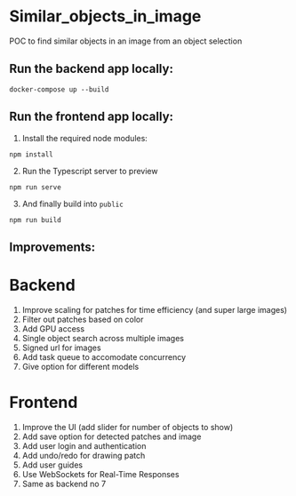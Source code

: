 # Similar_objects_in_image 

POC to find similar objects in an image from an object selection

## Run the backend app locally: 

```
docker-compose up --build
```

## Run the frontend app locally:

1. Install the required node modules:

```
npm install
```

2. Run the Typescript server to preview

```
npm run serve
```

3. And finally build into `public`

```
npm run build
```

## Improvements:

# Backend
1. Improve scaling for patches for time efficiency (and super large images)
2. Filter out patches based on color 
3. Add GPU access
4. Single object search across multiple images
5. Signed url for images
6. Add task queue to accomodate concurrency
7. Give option for different models

# Frontend
1. Improve the UI (add slider for number of objects to show)
2. Add save option for detected patches and image
3. Add user login and authentication
4. Add undo/redo for drawing patch
5. Add user guides
6. Use WebSockets for Real-Time Responses
7. Same as backend no 7
